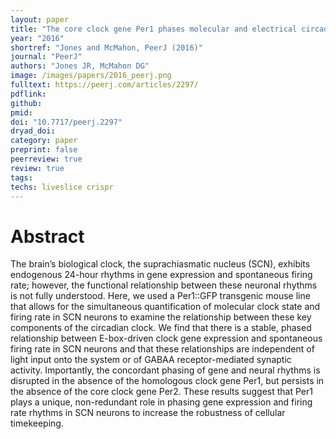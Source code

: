 ```yaml
---
layout: paper
title: "The core clock gene Per1 phases molecular and electrical circadian rhythms in SCN neurons"
year: "2016"
shortref: "Jones and McMahon, PeerJ (2016)"
journal: "PeerJ"
authors: "Jones JR, McMahon DG"
image: /images/papers/2016_peerj.png
fulltext: https://peerj.com/articles/2297/
pdflink: 
github: 
pmid: 
doi: "10.7717/peerj.2297"
dryad_doi: 
category: paper
preprint: false
peerreview: true
review: true
tags:   
techs: liveslice crispr
---
```


# Abstract 

The brain’s biological clock, the suprachiasmatic nucleus (SCN), exhibits endogenous 24-hour rhythms in gene expression and spontaneous firing rate; however, the functional relationship between these neuronal rhythms is not fully understood. Here, we used a Per1::GFP transgenic mouse line that allows for the simultaneous quantification of molecular clock state and firing rate in SCN neurons to examine the relationship between these key components of the circadian clock. We find that there is a stable, phased relationship between E-box-driven clock gene expression and spontaneous firing rate in SCN neurons and that these relationships are independent of light input onto the system or of GABAA receptor-mediated synaptic activity. Importantly, the concordant phasing of gene and neural rhythms is disrupted in the absence of the homologous clock gene Per1, but persists in the absence of the core clock gene Per2. These results suggest that Per1 plays a unique, non-redundant role in phasing gene expression and firing rate rhythms in SCN neurons to increase the robustness of cellular timekeeping.